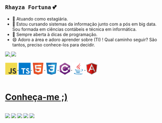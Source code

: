 ## `Rhayza Fortuna` 💕

- 🔭 Atuando como estagiária.
- 🌱 Estou cursando sistemas da informação junto com a pós em big data. Sou formada em ciências contábeis e técnica em informática.
- 🤔 Sempre aberta à dicas de programação.
- 😄 Adoro a área e adoro aprender sobre (TI) ! Qual caminho seguir? São tantos, preciso conhece-los para decidir.
<div>
<a href="https://github.com/kagomechaan">
<img height="180cm" src="https://github-readme-stats.vercel.app/api?username=kagomechaan&show_icons=true&theme=tokyonight&include_all_commits=true$count_private=true"/>
<img height="180cm" src="https://github-readme-stats.vercel.app/api/top-langs/?username=kagomechaan&layout=compact&langs_count=16&theme=tokyonight"/>
</div>

<div style="display: inline_block"><br>
    <img align="center" alt="Rafa-js" reight="30" width="40" src="https://raw.githubusercontent.com/devicons/devicon/master/icons/javascript/javascript-original.svg">
    <img align="center" alt="Rafa-js" reight="30" width="40" src="https://raw.githubusercontent.com/devicons/devicon/master/icons/typescript/typescript-original.svg">
    <img align="center" alt="Rafa-js" reight="30" width="40" src="https://raw.githubusercontent.com/devicons/devicon/master/icons/html5/html5-original.svg">
    <img align="center" alt="Rafa-js" reight="30" width="40" src="https://raw.githubusercontent.com/devicons/devicon/master/icons/css3/css3-original.svg">
    <img align="center" alt="Rafa-js" reight="30" width="40" src="https://raw.githubusercontent.com/devicons/devicon/master/icons/csharp/csharp-original.svg">
    <img align="center" alt="Rafa-js" reight="30" width="40" src="https://raw.githubusercontent.com/devicons/devicon/master/icons/java/java-original.svg">
    <img align="center" alt="Rafa-js" reight="30" width="40" src="https://raw.githubusercontent.com/devicons/devicon/master/icons/angularjs/angularjs-original.svg">     
</div>
<br>
<h1> Conheça-me ;) </h1>
<br>
<div>
    <a href="https://https://www.instagram.com/kagomechaan/" target="_blank"><img src="https://img.shields.io/badge/Instagram-E4405F?style=for-the-badge&logo=instagram&logoColor=white"target="_blank"></a>
    <a href="https://www.facebook.com/rhayza.fortuna" target="_blank"><img src="https://img.shields.io/badge/Facebook-1877F2?style=for-the-badge&logo=facebook&logoColor=white"target="_blank"></a>
    <a href="https://wa.me/5527998803403" target="_blank"><img src="https://img.shields.io/badge/WhatsApp-25D366?style=for-the-badge&logo=whatsapp&logoColor=white"target="_blank"></a>
    <a href="https://wa.me/5527998803403" target="_blank"><img src="https://img.shields.io/badge/website-000000?style=for-the-badge&logo=About.me&logoColor=white"target="_blank"></a>
    <a href="https://wa.me/5527998803403" target="_blank"><img src="https://img.shields.io/badge/LinkedIn-0077B5?style=for-the-badge&logo=linkedin&logoColor=white"target="_blank"></a>
</div>
